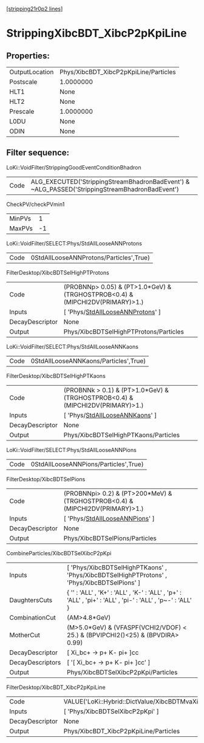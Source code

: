 [[stripping21r0p2 lines]](./stripping21r0p2-index)

# StrippingXibcBDT_XibcP2pKpiLine

## Properties:

|                |                                       |
|----------------|---------------------------------------|
| OutputLocation | Phys/XibcBDT_XibcP2pKpiLine/Particles |
| Postscale      | 1.0000000                             |
| HLT1           | None                                  |
| HLT2           | None                                  |
| Prescale       | 1.0000000                             |
| L0DU           | None                                  |
| ODIN           | None                                  |

## Filter sequence:

LoKi::VoidFilter/StrippingGoodEventConditionBhadron

|      |                                                                                                |
|------|------------------------------------------------------------------------------------------------|
| Code | ALG_EXECUTED('StrippingStreamBhadronBadEvent') & ~ALG_PASSED('StrippingStreamBhadronBadEvent') |

CheckPV/checkPVmin1

|        |     |
|--------|-----|
| MinPVs | 1   |
| MaxPVs | -1  |

LoKi::VoidFilter/SELECT:Phys/StdAllLooseANNProtons

|      |                                         |
|------|-----------------------------------------|
| Code | 0StdAllLooseANNProtons/Particles',True) |

FilterDesktop/XibcBDTSelHighPTProtons

|                 |                                                                                               |
|-----------------|-----------------------------------------------------------------------------------------------|
| Code            | (PROBNNp\> 0.05) & (PT\>1.0\*GeV) & (TRGHOSTPROB\<0.4) & (MIPCHI2DV(PRIMARY)\>1.)             |
| Inputs          | [ 'Phys/[StdAllLooseANNProtons](./stripping21r0p2-commonparticles-stdalllooseannprotons)' ] |
| DecayDescriptor | None                                                                                          |
| Output          | Phys/XibcBDTSelHighPTProtons/Particles                                                        |

LoKi::VoidFilter/SELECT:Phys/StdAllLooseANNKaons

|      |                                       |
|------|---------------------------------------|
| Code | 0StdAllLooseANNKaons/Particles',True) |

FilterDesktop/XibcBDTSelHighPTKaons

|                 |                                                                                           |
|-----------------|-------------------------------------------------------------------------------------------|
| Code            | (PROBNNk \> 0.1) & (PT\>1.0\*GeV) & (TRGHOSTPROB\<0.4) & (MIPCHI2DV(PRIMARY)\>1.)         |
| Inputs          | [ 'Phys/[StdAllLooseANNKaons](./stripping21r0p2-commonparticles-stdalllooseannkaons)' ] |
| DecayDescriptor | None                                                                                      |
| Output          | Phys/XibcBDTSelHighPTKaons/Particles                                                      |

LoKi::VoidFilter/SELECT:Phys/StdAllLooseANNPions

|      |                                       |
|------|---------------------------------------|
| Code | 0StdAllLooseANNPions/Particles',True) |

FilterDesktop/XibcBDTSelPions

|                 |                                                                                           |
|-----------------|-------------------------------------------------------------------------------------------|
| Code            | (PROBNNpi\> 0.2) & (PT\>200\*MeV) & (TRGHOSTPROB\<0.4) & (MIPCHI2DV(PRIMARY)\>1.)         |
| Inputs          | [ 'Phys/[StdAllLooseANNPions](./stripping21r0p2-commonparticles-stdalllooseannpions)' ] |
| DecayDescriptor | None                                                                                      |
| Output          | Phys/XibcBDTSelPions/Particles                                                            |

CombineParticles/XibcBDTSelXibcP2pKpi

|                  |                                                                                                             |
|------------------|-------------------------------------------------------------------------------------------------------------|
| Inputs           | [ 'Phys/XibcBDTSelHighPTKaons' , 'Phys/XibcBDTSelHighPTProtons' , 'Phys/XibcBDTSelPions' ]                |
| DaughtersCuts    | { '' : 'ALL' , 'K+' : 'ALL' , 'K-' : 'ALL' , 'p+' : 'ALL' , 'pi+' : 'ALL' , 'pi-' : 'ALL' , 'p~-' : 'ALL' } |
| CombinationCut   | (AM\>4.8\*GeV)                                                                                              |
| MotherCut        | (M\>5.0\*GeV) & (VFASPF(VCHI2/VDOF) \< 25.) & (BPVIPCHI2()\<25) & (BPVDIRA\> 0.99)                          |
| DecayDescriptor  | [ Xi_bc+ -\> p+ K- pi+ ]cc                                                                                |
| DecayDescriptors | [ '[ Xi_bc+ -\> p+ K- pi+ ]cc' ]                                                                        |
| Output           | Phys/XibcBDTSelXibcP2pKpi/Particles                                                                         |

FilterDesktop/XibcBDT_XibcP2pKpiLine

|                 |                                                             |
|-----------------|-------------------------------------------------------------|
| Code            | VALUE('LoKi::Hybrid::DictValue/XibcBDTMvaXibcP2pKpi')\>0.14 |
| Inputs          | [ 'Phys/XibcBDTSelXibcP2pKpi' ]                           |
| DecayDescriptor | None                                                        |
| Output          | Phys/XibcBDT_XibcP2pKpiLine/Particles                       |
